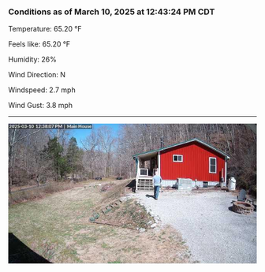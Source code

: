 ### Conditions as of March 10, 2025 at 12:43:24 PM CDT 

Temperature: 65.20 &deg;F

Feels like: 65.20 &deg;F

Humidity: 26%

Wind Direction: N

Windspeed: 2.7 mph

Wind Gust: 3.8 mph

---

<img src="./images/latest.jpeg"/>

